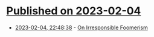 # [Published on 2023-02-04](index.md)

* [2023-02-04, 22:48:38](https://news.ycombinator.com/item?id=34659262) - [On Irresponsible Foomerism](https://lspace.swyx.io/p/ok-foomer)
